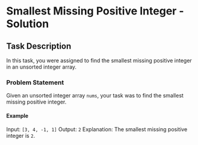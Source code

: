 # Smallest Missing Positive Integer - Solution

## Task Description

In this task, you were assigned to find the smallest missing positive integer in an unsorted integer array.

### Problem Statement

Given an unsorted integer array `nums`, your task was to find the smallest missing positive integer.

#### Example

Input: `[3, 4, -1, 1]`
Output: `2`
Explanation: The smallest missing positive integer is `2`.
